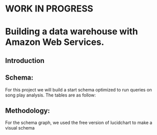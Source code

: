 # WORK IN PROGRESS

# Building a data warehouse with Amazon Web Services. 

## Introduction

## Schema:
For this project we will build a start schema optimized to run queries on song play analysis. The tables are as follow:

## Methodology:
For the schema graph, we used the free version of lucidchart to make a visual schema
	